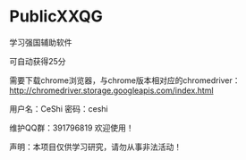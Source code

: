 # PublicXXQG
学习强国辅助软件

可自动获得25分

需要下载chrome浏览器，与chrome版本相对应的chromedriver：http://chromedriver.storage.googleapis.com/index.html

用户名：CeShi
密码：ceshi

维护QQ群：391796819
欢迎使用！

声明：本项目仅供学习研究，请勿从事非法活动！
